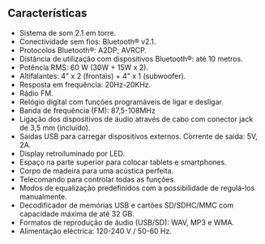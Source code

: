 ## Características

- Sistema de som 2.1 em torre.
- Conectividade sem fios: Bluetooth® v2.1.
- Protocolos Bluetooth®: A2DP; AVRCP.
- Distância de utilização com dispositivos Bluetooth®: até 10 metros.
- Potência RMS: 60 W (30W + 15W x 2).
- Altifalantes: 4" x 2 (frontais) + 4" x 1 (subwoofer).
- Resposta em frequência: 20Hz-20KHz.
- Rádio FM.
- Relógio digital com funções programáveis de ligar e desligar.
- Banda de frequência (FM): 87,5-108MHz
- Ligação dos dispositivos de áudio através de cabo com conector jack de 3,5 mm (incluído).
- Saídas USB para carregar dispositivos externos. Corrente de saída: 5V, 2A.
- Display retroiluminado por LED.
- Espaço na parte superior para colocar tablets e smartphones.
- Corpo de madeira para uma acústica perfeita.
- Telecomando para controlar todas as funções.
- Modos de equalização predefinidos com a possibilidade de regulá-los manualmente.
- Decodificador de memórias USB e cartões SD/SDHC/MMC com capacidade máxima de até 32 GB.
- Formatos de reprodução de áudio (USB/SD): WAV, MP3 e WMA.
- Alimentação eléctrica: 120-240 V / 50-60 Hz.
